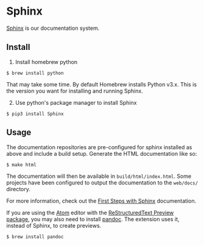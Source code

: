# Sphinx

[Sphinx](http://www.sphinx-doc.org/en/master/) is our documentation
system.

## Install

1.  Install homebrew python

``` console
$ brew install python
```

That may take some time. By default Homebrew installs Python v3.x. This
is the version you want for installing and running Sphinx.

2.  Use python's package manager to install Sphinx

``` console
$ pip3 install Sphinx
```

## Usage

The documentation repositories are pre-configured for sphinx installed
as above and include a build setup. Generate the HTML documentation like
so:

``` console
$ make html
```

The documentation will then be available in `build/html/index.html`.
Some projects have been configured to output the documentation to the
`web/docs/` directory.

<div class="note">

For more information, check out the [First Steps with
Sphinx](http://www.sphinx-doc.org/en/stable/tutorial.html)
documentation.

</div>

<div class="note">

If you are using the [Atom](https://atom.io/) editor with the
[ReStructuredText Preview
package](https://atom.io/packages/rst-preview), you may also need to
install [pandoc](https://pandoc.org/). The extension uses it, instead of
Sphinx, to create previews.

``` console
$ brew install pandoc
```

</div>
